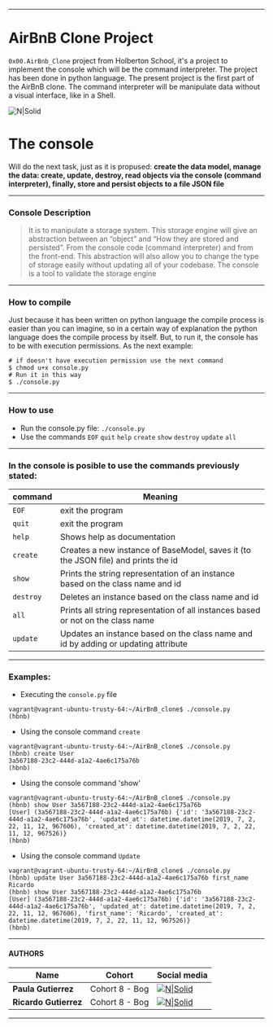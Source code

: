 ___

# AirBnB Clone Project

`0x00.AirBnb_Clone` project from Holberton School, it's a project to implement the console which will be the command interpreter. The project has been done in python language. The present project is the first part of the AirBnB clone. The command interpreter will be manipulate data without a visual interface, like in a Shell.

![N|Solid](https://pbs.twimg.com/media/D-WTgbVWkAAUd9W.png)

# The console

Will do the next task, just as it is propused: **create the data model, manage the data: create, update, destroy, read objects via the console (command interpreter), finally, store and persist objects to a file JSON file**
___
### Console Description
> It is to manipulate a storage system. This storage engine will give an
> abstraction between an “object” and “How they are stored and persisted”. From the 
> console code (command interpreter) and from the front-end.
> This abstraction will also allow you to change the type of storage easily without
> updating all of your codebase. The console is a tool to validate the storage
> engine
___

### How to compile
Just because it has been written on python language the compile process is easier than you can imagine, so in a certain way of explanation the python language does the compile process by itself. But, to run it, the console has to be with execution permissions. As the next example:
```
# if doesn't have execution permission use the next command
$ chmod u+x console.py
# Run it in this way
$ ./console.py
```
___

### How to use

 - Run the console.py file: `./console.py`
 - Use the commands `EOF` `quit` `help` `create` `show` `destroy` `update` `all`
___

### In the console is posible to use the commands previously stated:

| command | Meaning |
| --- | --- |
| `EOF` | exit the program |
| `quit` | exit the program |
| `help` | Shows help as documentation |
| `create` | Creates a new instance of BaseModel, saves it (to the JSON file) and prints the id |
| `show` | Prints the string representation of an instance based on the class name and id |
| `destroy` | Deletes an instance based on the class name and id |
| `all` | Prints all string representation of all instances based or not on the class name |
| `update` | Updates an instance based on the class name and id by adding or updating attribute |
___
### Examples:
 - Executing the `console.py` file
```
vagrant@vagrant-ubuntu-trusty-64:~/AirBnB_clone$ ./console.py
(hbnb)
```
 - Using the console command `create`
```
vagrant@vagrant-ubuntu-trusty-64:~/AirBnB_clone$ ./console.py
(hbnb) create User
3a567188-23c2-444d-a1a2-4ae6c175a76b
(hbnb)
```
 - Using the console command 'show'
```
vagrant@vagrant-ubuntu-trusty-64:~/AirBnB_clone$ ./console.py
(hbnb) show User 3a567188-23c2-444d-a1a2-4ae6c175a76b
[User] (3a567188-23c2-444d-a1a2-4ae6c175a76b) {'id': '3a567188-23c2-444d-a1a2-4ae6c175a76b', 'updated_at': datetime.datetime(2019, 7, 2, 22, 11, 12, 967606), 'created_at': datetime.datetime(2019, 7, 2, 22, 11, 12, 967526)}
(hbnb)
```
 - Using the console command `Update`
```
vagrant@vagrant-ubuntu-trusty-64:~/AirBnB_clone$ ./console.py
(hbnb) update User 3a567188-23c2-444d-a1a2-4ae6c175a76b first_name Ricardo
(hbnb) show User 3a567188-23c2-444d-a1a2-4ae6c175a76b
[User] (3a567188-23c2-444d-a1a2-4ae6c175a76b) {'id': '3a567188-23c2-444d-a1a2-4ae6c175a76b', 'updated_at': datetime.datetime(2019, 7, 2, 22, 11, 12, 967606), 'first_name': 'Ricardo', 'created_at': datetime.datetime(2019, 7, 2, 22, 11, 12, 967526)}
(hbnb)
```
___
#### AUTHORS
| Name | Cohort | Social media |
| ---| --- | --- |
| **Paula Gutierrez** | Cohort 8 - Bog | [![N\|Solid](https://www.allininteractive.com/wp-content/uploads/2015/04/twitter.png)](https://twitter.com/AndZapata1) |
| **Ricardo Gutierrez** | Cohort 8 - Bog | [![N\|Solid](https://www.allininteractive.com/wp-content/uploads/2015/04/twitter.png)](https://twitter.com/kyeeh) |
___
